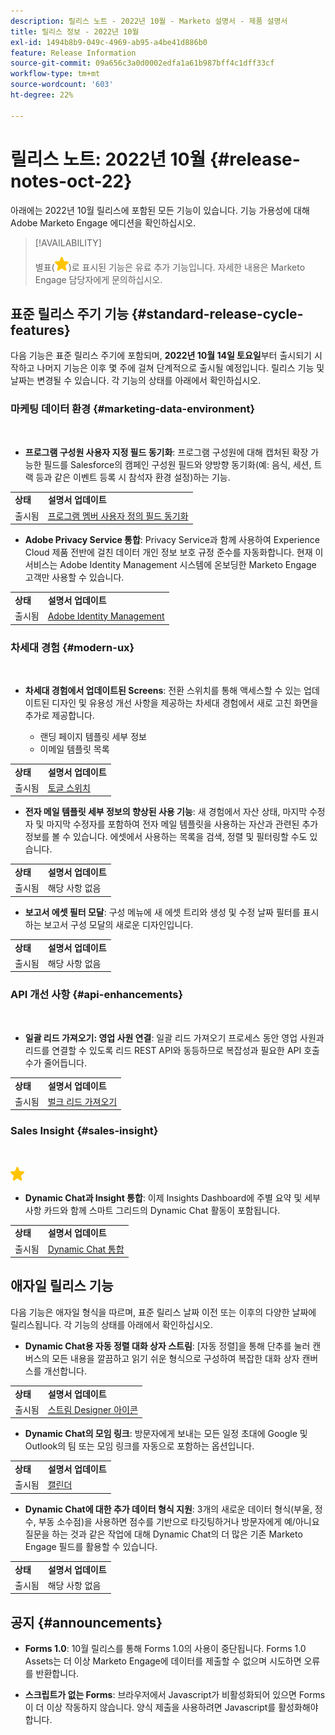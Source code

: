 ```yaml
---
description: 릴리스 노트 - 2022년 10월 - Marketo 설명서 - 제품 설명서
title: 릴리스 정보 - 2022년 10월
exl-id: 1494b8b9-049c-4969-ab95-a4be41d886b0
feature: Release Information
source-git-commit: 09a656c3a0d0002edfa1a61b987bff4c1dff33cf
workflow-type: tm+mt
source-wordcount: '603'
ht-degree: 22%

---
```


# 릴리스 노트: 2022년 10월 {#release-notes-oct-22}

아래에는 2022년 10월 릴리스에 포함된 모든 기능이 있습니다. 기능 가용성에 대해 Adobe Marketo Engage 에디션을 확인하십시오.

>[!AVAILABILITY]
>
>별표(![별표](assets/yellow-star.png))로 표시된 기능은 유료 추가 기능입니다. 자세한 내용은 Marketo Engage 담당자에게 문의하십시오.

## 표준 릴리스 주기 기능 {#standard-release-cycle-features}

다음 기능은 표준 릴리스 주기에 포함되며, **2022년 10월 14일 토요일**&#x200B;부터 출시되기 시작하고 나머지 기능은 이후 몇 주에 걸쳐 단계적으로 출시될 예정입니다. 릴리스 기능 및 날짜는 변경될 수 있습니다. 각 기능의 상태를 아래에서 확인하십시오.

### 마케팅 데이터 환경 {#marketing-data-environment}

</br>

* **프로그램 구성원 사용자 지정 필드 동기화**: 프로그램 구성원에 대해 캡처된 확장 가능한 필드를 Salesforce의 캠페인 구성원 필드와 양방향 동기화(예: 음식, 세션, 트랙 등과 같은 이벤트 등록 시 참석자 환경 설정)하는 기능.

<table>
  <tr>
   <td><b>상태</b></td>
   <td><b>설명서 업데이트</b></td>
  </tr>
  <tr>
   <td>출시됨</td>
   <td><a href="/help/marketo/product-docs/core-marketo-concepts/programs/working-with-programs/program-member-custom-field-sync.md">프로그램 멤버 사용자 정의 필드 동기화</a></td>
  </tr>
  </tbody>
</table>

* **Adobe Privacy Service 통합**: Privacy Service과 함께 사용하여 Experience Cloud 제품 전반에 걸친 데이터 개인 정보 보호 규정 준수를 자동화합니다. 현재 이 서비스는 Adobe Identity Management 시스템에 온보딩한 Marketo Engage 고객만 사용할 수 있습니다.

<table>
  <tr>
   <td><b>상태</b></td>
   <td><b>설명서 업데이트</b></td>
  </tr>
  <tr>
   <td>출시됨</td>
   <td><a href="/help/marketo/product-docs/administration/marketo-with-adobe-identity/adobe-identity-management-overview.md">Adobe Identity Management</a></td>
  </tr>
  </tbody>
</table>

### 차세대 경험 {#modern-ux}

</br>

* **차세대 경험에서 업데이트된 Screens**: 전환 스위치를 통해 액세스할 수 있는 업데이트된 디자인 및 유용성 개선 사항을 제공하는 차세대 경험에서 새로 고친 화면을 추가로 제공합니다.

   * 랜딩 페이지 템플릿 세부 정보
   * 이메일 템플릿 목록

<table>
  <tr>
   <td><b>상태</b></td>
   <td><b>설명서 업데이트</b></td>
  </tr>
  <tr>
   <td>출시됨</td>
   <td><a href="/help/marketo/product-docs/marketo-engage-modern-ux/toggle-switch.md">토글 스위치</a></td>
  </tr>
  </tbody>
</table>

* **전자 메일 템플릿 세부 정보의 향상된 사용 기능**: 새 경험에서 자산 상태, 마지막 수정자 및 마지막 수정자를 포함하여 전자 메일 템플릿을 사용하는 자산과 관련된 추가 정보를 볼 수 있습니다. 에셋에서 사용하는 목록을 검색, 정렬 및 필터링할 수도 있습니다.

<table>
  <tr>
   <td><b>상태</b></td>
   <td><b>설명서 업데이트</b></td>
  </tr>
  <tr>
   <td>출시됨</td>
   <td>해당 사항 없음</td>
  </tr>
  </tbody>
</table>

* **보고서 에셋 필터 모달**: 구성 메뉴에 새 에셋 트리와 생성 및 수정 날짜 필터를 표시하는 보고서 구성 모달의 새로운 디자인입니다.

<table>
  <tr>
   <td><b>상태</b></td>
   <td><b>설명서 업데이트</b></td>
  </tr>
  <tr>
   <td>출시됨</td>
   <td>해당 사항 없음</td>
  </tr>
  </tbody>
</table>

### API 개선 사항 {#api-enhancements}

</br>

* **일괄 리드 가져오기: 영업 사원 연결**: 일괄 리드 가져오기 프로세스 동안 영업 사원과 리드를 연결할 수 있도록 리드 REST API와 동등하므로 복잡성과 필요한 API 호출 수가 줄어듭니다.

<table>
  <tr>
   <td><b>상태</b></td>
   <td><b>설명서 업데이트</b></td>
  </tr>
  <tr>
   <td>출시됨</td>
   <td><a href="https://developer.adobe.com/marketo-apis/api/mapi/#tag/Bulk-Import-Leads">벌크 리드 가져오기</a></td>
  </tr>
  </tbody>
</table>

### Sales Insight {#sales-insight}

</br>

![(별)](assets/yellow-star.png)

* **Dynamic Chat과 Insight 통합**: 이제 Insights Dashboard에 주별 요약 및 세부 사항 카드와 함께 스마트 그리드의 Dynamic Chat 활동이 포함됩니다.

<table>
  <tr>
   <td><b>상태</b></td>
   <td><b>설명서 업데이트</b></td>
  </tr>
  <tr>
   <td>출시됨</td>
   <td><a href="/help/marketo/product-docs/marketo-sales-insight/msi-for-salesforce/features/dynamic-chat-integration.md">Dynamic Chat 통합</a></td>
  </tr>
  </tbody>
</table>

## 애자일 릴리스 기능

다음 기능은 애자일 형식을 따르며, 표준 릴리스 날짜 이전 또는 이후의 다양한 날짜에 릴리스됩니다. 각 기능의 상태를 아래에서 확인하십시오.

* **Dynamic Chat용 자동 정렬 대화 상자 스트림**: [자동 정렬]을 통해 단추를 눌러 캔버스의 모든 내용을 깔끔하고 읽기 쉬운 형식으로 구성하여 복잡한 대화 상자 캔버스를 개선합니다.

<table>
  <tr>
   <td><b>상태</b></td>
   <td><b>설명서 업데이트</b></td>
  </tr>
  <tr>
   <td>출시됨</td>
   <td><a href="/help/marketo/product-docs/demand-generation/dynamic-chat/automated-chat/stream-designer.md#stream-designer-icons">스트림 Designer 아이콘</a></td>
  </tr>
  </tbody>
</table>

* **Dynamic Chat의 모임 링크**: 방문자에게 보내는 모든 일정 초대에 Google 및 Outlook의 팀 또는 모임 링크를 자동으로 포함하는 옵션입니다.

<table>
  <tr>
   <td><b>상태</b></td>
   <td><b>설명서 업데이트</b></td>
  </tr>
  <tr>
   <td>출시됨</td>
   <td><a href="/help/marketo/product-docs/demand-generation/dynamic-chat/setup-and-configuration/agent-settings.md">캘린더</a></td>
  </tr>
  </tbody>
</table>

* **Dynamic Chat에 대한 추가 데이터 형식 지원**: 3개의 새로운 데이터 형식(부울, 정수, 부동 소수점)을 사용하면 점수를 기반으로 타깃팅하거나 방문자에게 예/아니요 질문을 하는 것과 같은 작업에 대해 Dynamic Chat의 더 많은 기존 Marketo Engage 필드를 활용할 수 있습니다.

<table>
  <tr>
   <td><b>상태</b></td>
   <td><b>설명서 업데이트</b></td>
  </tr>
  <tr>
   <td>출시됨</td>
   <td>해당 사항 없음</td>
  </tr>
  </tbody>
</table>

## 공지 {#announcements}

* **Forms 1.0**: 10월 릴리스를 통해 Forms 1.0의 사용이 중단됩니다. Forms 1.0 Assets는 더 이상 Marketo Engage에 데이터를 제출할 수 없으며 시도하면 오류를 반환합니다.

* **스크립트가 없는 Forms**: 브라우저에서 Javascript가 비활성화되어 있으면 Forms이 더 이상 작동하지 않습니다. 양식 제출을 사용하려면 Javascript를 활성화해야 합니다.
